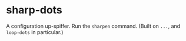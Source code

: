 sharp-dots
==========

A configuration up-spiffer. Run the `sharpen` command. (Built on `...`, and `loop-dots` in particular.)